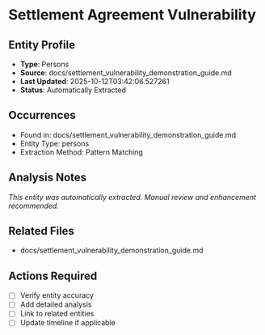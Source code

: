 # Settlement Agreement Vulnerability

## Entity Profile
- **Type**: Persons
- **Source**: docs/settlement_vulnerability_demonstration_guide.md
- **Last Updated**: 2025-10-12T03:42:06.527261
- **Status**: Automatically Extracted

## Occurrences
- Found in: docs/settlement_vulnerability_demonstration_guide.md
- Entity Type: persons
- Extraction Method: Pattern Matching

## Analysis Notes
*This entity was automatically extracted. Manual review and enhancement recommended.*

## Related Files
- docs/settlement_vulnerability_demonstration_guide.md

## Actions Required
- [ ] Verify entity accuracy
- [ ] Add detailed analysis
- [ ] Link to related entities
- [ ] Update timeline if applicable
